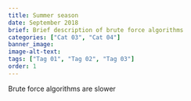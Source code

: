 ```yaml
---
title: Summer season
date: September 2018
brief: Brief description of brute force algorithms
categories: ["Cat 03", "Cat 04"]
banner_image: 
image-alt-text: 
tags: ["Tag 01", "Tag 02", "Tag 03"]
order: 1
---
```



Brute force algorithms are slower
